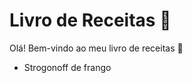 # Livro de Receitas :girl:

Olá! Bem-vindo ao meu livro de receitas :wave:

- Strogonoff de frango

  